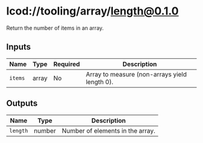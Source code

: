 # lcod://tooling/array/length@0.1.0

Return the number of items in an array.

## Inputs

| Name | Type | Required | Description |
| ---- | ---- | -------- | ----------- |
| `items` | array | No | Array to measure (non-arrays yield length 0). |

## Outputs

| Name | Type | Description |
| ---- | ---- | ----------- |
| `length` | number | Number of elements in the array. |
